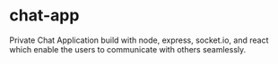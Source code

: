 # chat-app

Private Chat Application build with node, express, socket.io, and react which enable the users to communicate with others seamlessly.
